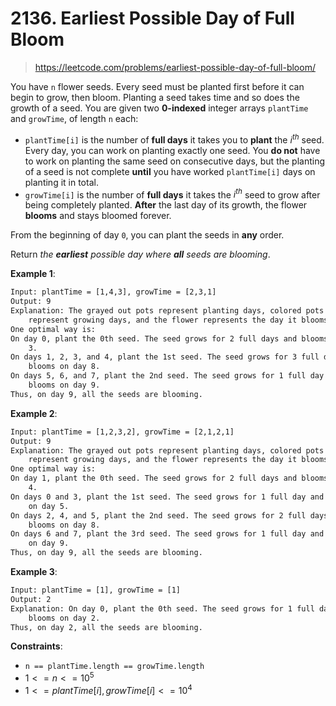 # 2136. Earliest Possible Day of Full Bloom

> <https://leetcode.com/problems/earliest-possible-day-of-full-bloom/>

You have `n` flower seeds. Every seed must be planted first before it can begin
to grow, then bloom. Planting a seed takes time and so does the growth of a
seed. You are given two **0-indexed** integer arrays `plantTime` and `growTime`,
of length `n` each:

- `plantTime[i]` is the number of **full days** it takes you to **plant** the
  $i^{th}$ seed. Every day, you can work on planting exactly one seed. You
  **do not** have to work on planting the same seed on consecutive days, but
  the planting of a seed is not complete **until** you have worked
  `plantTime[i]` days on planting it in total.
- `growTime[i]` is the number of **full days** it takes the $i^{th}$ seed to
  grow after being completely planted. **After** the last day of its growth,
  the flower **blooms** and stays bloomed forever.

From the beginning of day `0`, you can plant the seeds in **any** order.

Return *the **earliest** possible day where **all** seeds are blooming*.

**Example 1**:

```txt
Input: plantTime = [1,4,3], growTime = [2,3,1]
Output: 9
Explanation: The grayed out pots represent planting days, colored pots
    represent growing days, and the flower represents the day it blooms.
One optimal way is:
On day 0, plant the 0th seed. The seed grows for 2 full days and blooms on day
    3.
On days 1, 2, 3, and 4, plant the 1st seed. The seed grows for 3 full days and
    blooms on day 8.
On days 5, 6, and 7, plant the 2nd seed. The seed grows for 1 full day and
    blooms on day 9.
Thus, on day 9, all the seeds are blooming.
```

**Example 2**:

```txt
Input: plantTime = [1,2,3,2], growTime = [2,1,2,1]
Output: 9
Explanation: The grayed out pots represent planting days, colored pots
    represent growing days, and the flower represents the day it blooms.
One optimal way is:
On day 1, plant the 0th seed. The seed grows for 2 full days and blooms on day
    4.
On days 0 and 3, plant the 1st seed. The seed grows for 1 full day and blooms
    on day 5.
On days 2, 4, and 5, plant the 2nd seed. The seed grows for 2 full days and
    blooms on day 8.
On days 6 and 7, plant the 3rd seed. The seed grows for 1 full day and blooms
    on day 9.
Thus, on day 9, all the seeds are blooming.
```

**Example 3**:

```txt
Input: plantTime = [1], growTime = [1]
Output: 2
Explanation: On day 0, plant the 0th seed. The seed grows for 1 full day and
    blooms on day 2.
Thus, on day 2, all the seeds are blooming.
```

**Constraints**:

- `n == plantTime.length == growTime.length`
- $1 <= n <= 10^5$
- $1 <= plantTime[i], growTime[i] <= 10^4$
